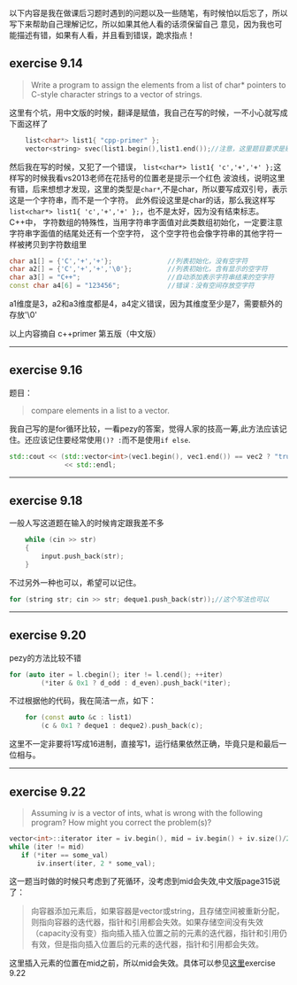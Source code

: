 以下内容是我在做课后习题时遇到的问题以及一些随笔，有时候怕以后忘了，所以写下来帮助自己理解记忆，所以如果其他人看的话须保留自己
意见，因为我也可能描述有错，如果有人看，并且看到错误，跪求指点！

## exercise 9.14 
> Write a program to assign the elements from a list of char*  pointers to C-style character strings to a
vector of strings.

这里有个坑，用中文版的时候，翻译是赋值，我自己在写的时候，一不小心就写成下面这样了
```cpp
	list<char*> list1{ "cpp-primer" };
	vector<string> svec(list1.begin(),list1.end());//注意，这里题目要求是赋值，不是初始化，所以这样写不符合题目要求，虽然也是对的
```

然后我在写的时候，又犯了一个错误， `list<char*> list1{ 'c','+','+' };`这样写的时候我看vs2013老师在花括号的位置老是提示一个红色
波浪线，说明这里有错，后来想想才发现，这里的类型是`char*`,不是char，所以要写成双引号，表示这是一个字符串，而不是一个字符。
此外假设这里是char的话，那么我这样写`list<char*> list1{ 'c','+','+' };`，也不是太好，因为没有结束标志。
C++中，
字符数组的特殊性，当用字符串字面值对此类数组初始化，一定要注意字符串字面值的结尾处还有一个空字符，
这个空字符也会像字符串的其他字符一样被拷贝到字符数组里
```cpp
char a1[] = {'C','+','+'};              //列表初始化，没有空字符
char a2[] = {'C','+','+','\0'};         //列表初始化，含有显示的空字符
char a3[] = "C++";                      //自动添加表示字符串结束的空字符
const char a4[6] = "123456";            //错误：没有空间存放空字符
```
a1维度是3，a2和a3维度都是4，a4定义错误，因为其维度至少是7，需要额外的存放'\0'

以上内容摘自 c++primer 第五版（中文版）

---
## exercise 9.16
题目：
> compare elements in a list<int> to a vector<int>.

我自己写的是for循环比较，一看pezy的答案，觉得人家的技高一筹,此方法应该记住。还应该记住要经常使用`()? :`而不是使用`if else`.
```cpp
std::cout << (std::vector<int>(vec1.begin(), vec1.end()) == vec2 ? "true" : "false")
              << std::endl;
```

---
## exercise 9.18
一般人写这道题在输入的时候肯定跟我差不多
```cpp
	while (cin >> str)
	{
		input.push_back(str);
	}
```
不过另外一种也可以，希望可以记住。
```cpp
for (string str; cin >> str; deque1.push_back(str));//这个写法也可以
```
---
## exercise 9.20
pezy的方法比较不错
```cpp
for (auto iter = l.cbegin(); iter != l.cend(); ++iter)
        (*iter & 0x1 ? d_odd : d_even).push_back(*iter);
```
不过根据他的代码，我在简洁一点，如下：
```cpp
	for (const auto &c : list1)
		(c & 0x1 ? deque1 : deque2).push_back(c);
```
这里不一定非要将1写成16进制，直接写1，运行结果依然正确，毕竟只是和最后一位相与。

---
## exercise 9.22
> Assuming iv is a vector of ints, what is wrong with the following program? How might you correct the problem(s)?
 ```cpp
vector<int>::iterator iter = iv.begin(), mid = iv.begin() + iv.size()/2;
while (iter != mid)
    if (*iter == some_val)
        iv.insert(iter, 2 * some_val);
```

这一题当时做的时候只考虑到了死循环，没考虑到mid会失效,中文版page315说了：
> 向容器添加元素后，如果容器是vector或string，且存储空间被重新分配，则指向容器的迭代器，指针和引用都会失效。如果存储空间没有失效（capacity没有变）指向插入插入位置之前的元素的迭代器，指针和引用仍有效，但是指向插入位置后的元素的迭代器，指针和引用都会失效。

这里插入元素的位置在mid之前，所以mid会失效。具体可以参见[这里](https://github.com/Ocxs/Cpp-Primer/tree/master/ch09)exercise 9.22
